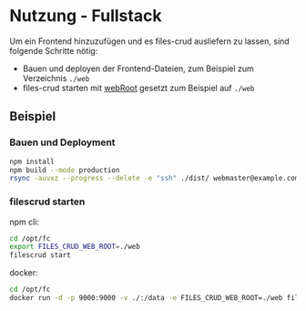 # Nutzung - Fullstack

Um ein Frontend hinzuzufügen und es files-crud ausliefern zu lassen, sind folgende Schritte nötig:
* Bauen und deployen der Frontend-Dateien, zum Beispiel zum Verzeichnis `./web`
* files-crud starten mit [webRoot](/configuration/general#webRoot) gesetzt zum Beispiel auf `./web`

## Beispiel

### Bauen und Deployment
```bash
npm install
npm build --mode production
rsync -auvxz --progress --delete -e "ssh" ./dist/ webmaster@example.com:/opt/fc/web
```

### filescrud starten

npm cli:
```bash
cd /opt/fc
export FILES_CRUD_WEB_ROOT=./web
filescrud start
```

docker:
```bash
cd /opt/fc
docker run -d -p 9000:9000 -v ./:/data -e FILES_CRUD_WEB_ROOT=./web filescrud/filescrud
```
